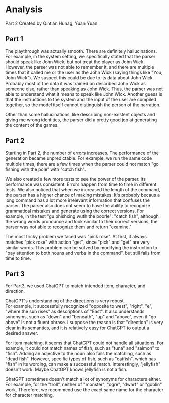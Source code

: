 

# Analysis

Part 2 Created by Qintian Hunag, Yuan Yuan

## Part 1

The playthrough was actually smooth. There are definitely hallucinations. For example, in the system setting, we specifically stated that the parser should speak like John Wick, but not treat the player as John Wick. However, the parser was not able to remember it, and there are multiple times that it called me or the user as the John Wick (saying things like "You, John Wick"). We suspect this could be due to its data about John Wick. Probably most of the data it was trained on described John Wick as someone else, rather than speaking as John Wick. Thus, the parser was not able to understand what it means to speak like John Wick. Another guess is that the instructions to the system and the input of the user are compiled together, so the model itself cannot distinguish the person of the narration.

Other than some hallucinations, like describing non-existent objects and giving me wrong identities, the parser did a pretty good job at generating the content of the games.

## Part 2

Starting in Part 2, the number of errors increases. The performance of the generation became unpredictable. For example, we run the same code multiple times, there are a few times when the parser could not match "go fishing with the pole" with "catch fish".

We also created a few more tests to see the power of the parser. Its performance was consistent. Errors happen from time to time in different tests. We also noticed that when we increased the length of the command, the parser has a higher chance of making mistakes. It's probably becaus a long command has a lot more irrelevant information that confuses the parser. The parser also does not seem to have the ability to recognize grammatical mistakes and generate using the correct versions. For example, in the test "gu phishxing wuth the poorle": "catch fish", although the wrong words pronounce and look similar to their correct versions, the parser was not able to recognize them and return "examine."

The most tricky problem we faced was "pick rose". At first, it always matches "pick rose" with action "get", since "pick" and "get" are very similar words. This problem can be solved by modifying the instruction to "pay attention to both nouns and verbs in the command", but still fails from time to time.

## Part 3

For Part3, we used ChatGPT to match intended item, character, and direction.

ChatGPT's understanding of the directions is very robust.  
For example, it successfully recognized "opposite to west", "right", "e", "where the sun rises" as descriptions of "East".
It also understands synonyms, such as "down" and "beneath", "up" and "above", even if "go above" is not a fluent phrase.
I suppose the reason is that "direction" is very clear in its semantics, and it is relatively easy for ChatGPT to output a desired answer.

For item matching, it seems that ChatGPT could not handle all situations.
For example, it could not match names of fish, such as "tuna" and "salmon" to "fish".
Adding an adjective to the noun also fails the matching, such as "dead fish".
However, specific types of fish, such as "catfish", which has "fish" in its wording, can make a successful match.
Interestingly, "jellyfish" doesn't work. Maybe ChatGPT knows jellyfish is not a fish.

GhatGPT sometimes doesn't match a lot of synonyms for characters either.
For example, for the "troll", neither of "monster", "ogre", "dwarf" or "goblin" work.
Therefore, we recommend use the exact same name for the character for character matching.
